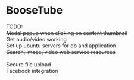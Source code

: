BooseTube
=========

TODO:
<br>
<strike>Modal popup when clicking on content thumbnail</strike><br>
Get audio/video working<br>
Set up ubuntu servers for <strike>db</strike> and application<br>
<strike>Search, image, video web service resources</strike><br>
<br>
Secure file upload<br>
Facebook integration<br>
